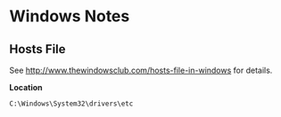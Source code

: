 # Windows Notes


## Hosts File

See http://www.thewindowsclub.com/hosts-file-in-windows for details.

**Location**

```
C:\Windows\System32\drivers\etc
```
